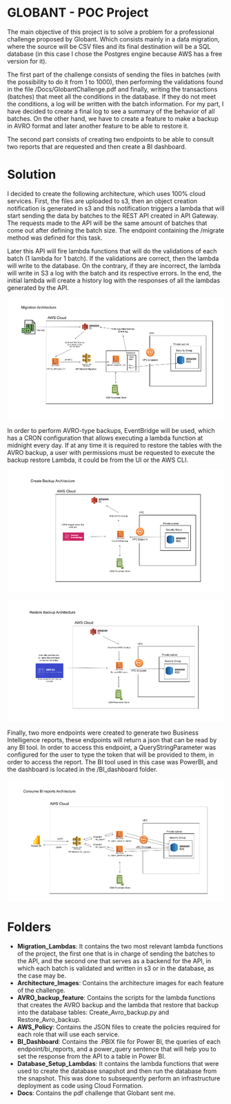 # GLOBANT - POC Project
The main objective of this project is to solve a problem for a professional challenge proposed by Globant. Which consists mainly in a data migration, where the source will be CSV files and its final destination will be a SQL database (in this case I chose the Postgres engine because AWS has a free version for it). 

The first part of the challenge consists of sending the files in batches (with the possibility to do it from 1 to 1000), then performing the validations found in the file /Docs/GlobantChallenge.pdf and finally, writing the transactions (batches) that meet all the conditions in the database. If they do not meet the conditions, a log will be written with the batch information. For my part, I have decided to create a final log to see a summary of the behavior of all batches. On the other hand, we have to create a feature to make a backup in AVRO format and later another feature to be able to restore it.

The second part consists of creating two endpoints to be able to consult two reports that are requested and then create a BI dashboard. 

# Solution
I decided to create the following architecture, which uses 100% cloud services. First, the files are uploaded to s3, then an object creation notification is generated in s3 and this notification triggers a lambda that will start sending the data by batches to the REST API created in API Gateway. The requests made to the API will be the same amount of batches that come out after defining the batch size. The endpoint containing the /migrate method was defined for this task. 

Later this API will fire lambda functions that will do the validations of each batch (1 lambda for 1 batch). If the validations are correct, then the lambda will write to the database. On the contrary, if they are incorrect, the lambda will write in S3 a log with the batch and its respective errors. In the end, the initial lambda will create a history log with the responses of all the lambdas generated by the API.

![Migration Architecture](./Architecture_Images/Migration_Architecture.png)

In order to perform AVRO-type backups, EventBridge will be used, which has a CRON configuration that allows executing a lambda function at midnight every day. If at any time it is required to restore the tables with the AVRO backup, a user with permissions must be requested to execute the backup restore Lambda, it could be from the UI or the AWS CLI. 

![Create Backup Architecture](./Architecture_Images/Create_Backup_Architecture.png)

![Restore Backup Architecture](./Architecture_Images/Restore_Backup_Architecture.png)

Finally, two more endpoints were created to generate two Business Intelligence reports, these endpoints will return a json that can be read by any BI tool. In order to access this endpoint, a QueryStringParameter was configured for the user to type the token that will be provided to them, in order to access the report.  The BI tool used in this case was PowerBI, and the dashboard is located in the /BI_dashboard folder.

![Business Intelligence Architecture](./Architecture_Images/Consume_BI_reports_Architecture.png)

# Folders

* **Migration_Lambdas**: It contains the two most relevant lambda functions of the project, the first one that is in charge of sending the batches to the API, and the second one that serves as a backend for the API, in which each batch is validated and written in s3 or in the database, as the case may be.
* **Architecture_Images**: Contains the architecture images for each feature of the challenge.
* **AVRO_backup_feature**: Contains the scripts for the lambda functions that creates the AVRO backup and the lambda that restore that backup into the database tables: Create_Avro_backup.py and Restore_Avro_backup.
* **AWS_Policy**: Contains the JSON files to create the policies required for each role that will use each service. 
* **BI_Dashboard**: Contains the .PBIX file for Power BI, the queries of each endpoint/bi_reports, and a power_query sentence that will help you to set the response from the API to a table in Power BI.
* **Database_Setup_Lambdas**: It contains the lambda functions that were used to create the database snapshot and then run the database from the snapshot. This was done to subsequently perform an infrastructure deployment as code using Cloud Formation.
* **Docs**: Contains the pdf challenge that Globant sent me. 
